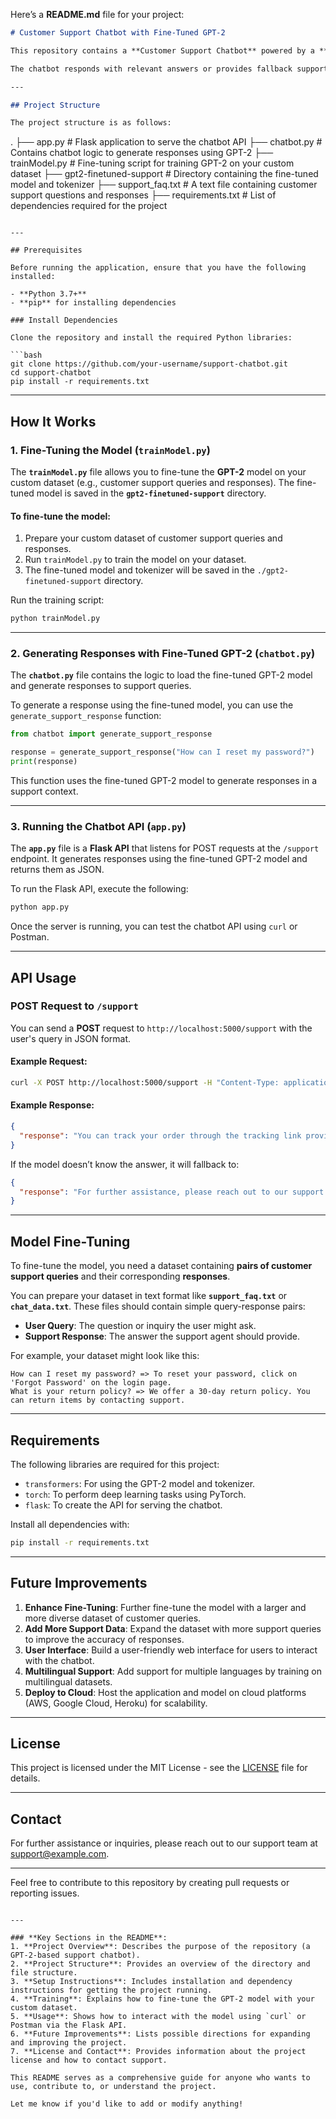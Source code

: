 Here’s a **README.md** file for your project:

```markdown
# Customer Support Chatbot with Fine-Tuned GPT-2

This repository contains a **Customer Support Chatbot** powered by a **fine-tuned GPT-2** model. The chatbot is designed to answer support-related queries based on a custom dataset, which you can use to train and fine-tune the model on your own customer service data.

The chatbot responds with relevant answers or provides fallback support contact information when it cannot answer a question.

---

## Project Structure

The project structure is as follows:

```

.
├── app.py                          # Flask application to serve the chatbot API
├── chatbot.py                      # Contains chatbot logic to generate responses using GPT-2
├── trainModel.py                   # Fine-tuning script for training GPT-2 on your custom dataset
├── gpt2-finetuned-support          # Directory containing the fine-tuned model and tokenizer
├── support\_faq.txt                 # A text file containing customer support questions and responses
├── requirements.txt                # List of dependencies required for the project

````

---

## Prerequisites

Before running the application, ensure that you have the following installed:

- **Python 3.7+**
- **pip** for installing dependencies

### Install Dependencies

Clone the repository and install the required Python libraries:

```bash
git clone https://github.com/your-username/support-chatbot.git
cd support-chatbot
pip install -r requirements.txt
````

---

## How It Works

### 1. Fine-Tuning the Model (`trainModel.py`)

The **`trainModel.py`** file allows you to fine-tune the **GPT-2** model on your custom dataset (e.g., customer support queries and responses). The fine-tuned model is saved in the **`gpt2-finetuned-support`** directory.

#### To fine-tune the model:

1. Prepare your custom dataset of customer support queries and responses.
2. Run `trainModel.py` to train the model on your dataset.
3. The fine-tuned model and tokenizer will be saved in the `./gpt2-finetuned-support` directory.

Run the training script:

```bash
python trainModel.py
```

---

### 2. Generating Responses with Fine-Tuned GPT-2 (`chatbot.py`)

The **`chatbot.py`** file contains the logic to load the fine-tuned GPT-2 model and generate responses to support queries.

To generate a response using the fine-tuned model, you can use the `generate_support_response` function:

```python
from chatbot import generate_support_response

response = generate_support_response("How can I reset my password?")
print(response)
```

This function uses the fine-tuned GPT-2 model to generate responses in a support context.

---

### 3. Running the Chatbot API (`app.py`)

The **`app.py`** file is a **Flask API** that listens for POST requests at the `/support` endpoint. It generates responses using the fine-tuned GPT-2 model and returns them as JSON.

To run the Flask API, execute the following:

```bash
python app.py
```

Once the server is running, you can test the chatbot API using `curl` or Postman.

---

## API Usage

### POST Request to `/support`

You can send a **POST** request to `http://localhost:5000/support` with the user's query in JSON format.

#### Example Request:

```bash
curl -X POST http://localhost:5000/support -H "Content-Type: application/json" -d '{"message": "How can I track my order?"}'
```

#### Example Response:

```json
{
  "response": "You can track your order through the tracking link provided in the order confirmation email."
}
```

If the model doesn’t know the answer, it will fallback to:

```json
{
  "response": "For further assistance, please reach out to our support team at support@example.com."
}
```

---

## Model Fine-Tuning

To fine-tune the model, you need a dataset containing **pairs of customer support queries** and their corresponding **responses**.

You can prepare your dataset in text format like **`support_faq.txt`** or **`chat_data.txt`**. These files should contain simple query-response pairs:

* **User Query**: The question or inquiry the user might ask.
* **Support Response**: The answer the support agent should provide.

For example, your dataset might look like this:

```
How can I reset my password? => To reset your password, click on 'Forgot Password' on the login page.
What is your return policy? => We offer a 30-day return policy. You can return items by contacting support.
```

---

## Requirements

The following libraries are required for this project:

* `transformers`: For using the GPT-2 model and tokenizer.
* `torch`: To perform deep learning tasks using PyTorch.
* `flask`: To create the API for serving the chatbot.

Install all dependencies with:

```bash
pip install -r requirements.txt
```

---

## Future Improvements

1. **Enhance Fine-Tuning**: Further fine-tune the model with a larger and more diverse dataset of customer queries.
2. **Add More Support Data**: Expand the dataset with more support queries to improve the accuracy of responses.
3. **User Interface**: Build a user-friendly web interface for users to interact with the chatbot.
4. **Multilingual Support**: Add support for multiple languages by training on multilingual datasets.
5. **Deploy to Cloud**: Host the application and model on cloud platforms (AWS, Google Cloud, Heroku) for scalability.

---

## License

This project is licensed under the MIT License - see the [LICENSE](LICENSE) file for details.

---

## Contact

For further assistance or inquiries, please reach out to our support team at [support@example.com](mailto:support@example.com).

---

Feel free to contribute to this repository by creating pull requests or reporting issues.

```

---

### **Key Sections in the README**:
1. **Project Overview**: Describes the purpose of the repository (a GPT-2-based support chatbot).
2. **Project Structure**: Provides an overview of the directory and file structure.
3. **Setup Instructions**: Includes installation and dependency instructions for getting the project running.
4. **Training**: Explains how to fine-tune the GPT-2 model with your custom dataset.
5. **Usage**: Shows how to interact with the model using `curl` or Postman via the Flask API.
6. **Future Improvements**: Lists possible directions for expanding and improving the project.
7. **License and Contact**: Provides information about the project license and how to contact support.

This README serves as a comprehensive guide for anyone who wants to use, contribute to, or understand the project.

Let me know if you'd like to add or modify anything!
```

